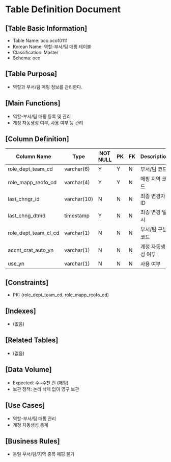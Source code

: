 # Table Definition Document

## [Table Basic Information]
- Table Name: oco.oco10111
- Korean Name: 역할-부서/팀 매핑 테이블
- Classification: Master
- Schema: oco

## [Table Purpose]
- 역할과 부서/팀 매핑 정보를 관리한다.

## [Main Functions]
- 역할-부서/팀 매핑 등록 및 관리
- 계정 자동생성 여부, 사용 여부 등 관리

## [Column Definition]

| Column Name | Type | NOT NULL | PK | FK | Description |
|-------------|------|----------|----|----|-------------|
| role_dept_team_cd | varchar(6) | Y | Y | N | 부서/팀 코드 |
| role_mapp_reofo_cd | varchar(4) | Y | Y | N | 매핑 지역 코드 |
| last_chngr_id | varchar(10) | N | N | N | 최종 변경자 ID |
| last_chng_dtmd | timestamp | Y | N | N | 최종 변경 일시 |
| role_dept_team_cl_cd | varchar(1) | N | N | N | 부서/팀 구분 코드 |
| accnt_crat_auto_yn | varchar(1) | N | N | N | 계정 자동생성 여부 |
| use_yn | varchar(1) | N | N | N | 사용 여부 |

## [Constraints]
- PK: (role_dept_team_cd, role_mapp_reofo_cd)

## [Indexes]
- (없음)

## [Related Tables]
- (없음)

## [Data Volume]
- Expected: 수~수천 건 (매핑)
- 보관 정책: 논리 삭제 없이 영구 보관

## [Use Cases]
- 역할-부서/팀 매핑 관리
- 계정 자동생성 통계

## [Business Rules]
- 동일 부서/팀/지역 중복 매핑 불가 